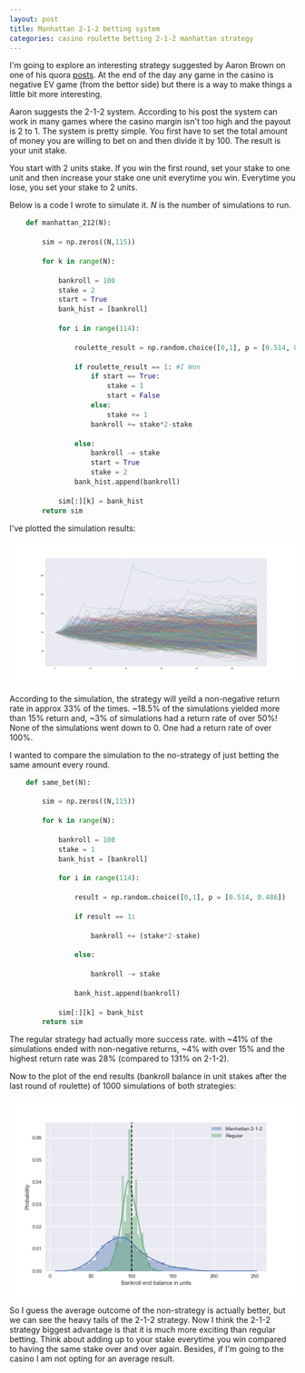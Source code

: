 ```yaml
---
layout: post
title: Manhattan 2-1-2 betting system
categories: casino roulette betting 2-1-2 manhattan strategy
---
```


I'm going to explore an interesting strategy suggested by Aaron Brown on one of his quora [posts](https://www.quora.com/All-roulette-bets-have-a-negative-expected-value-so-what-do-roulette-systems-aim-to-achieve/answer/Aaron-Brown-165).
At the end of the day any game in the casino is negative EV game (from the bettor side) but there is a way to make things a little bit more interesting.

Aaron suggests the 2-1-2 system. According to his post the system can work in many games where the casino margin isn't too high and the payout is 2 to 1. The system is pretty simple. You first have to set the total amount of money you are willing to bet on and then divide it by 100. The result is your unit stake.

You start with 2 units stake. If you win the first round, set your stake to one unit and then increase your stake one unit everytime you win. Everytime you lose, you set your stake to 2 units.

Below is a code I wrote to simulate it. *N* is the number of simulations to run.

```python
	def manhattan_212(N):
    
        sim = np.zeros((N,115))
        
        for k in range(N):
            
            bankroll = 100
            stake = 2
            start = True
            bank_hist = [bankroll]

            for i in range(114):

                roulette_result = np.random.choice([0,1], p = [0.514, 0.486])

                if roulette_result == 1: #I Won
                    if start == True:
                        stake = 1
                        start = False
                    else:
                        stake += 1
                    bankroll += stake*2-stake
                    
                else:
                    bankroll -= stake
                    start = True
                    stake = 2
                bank_hist.append(bankroll)
                
            sim[:][k] = bank_hist
        return sim
```

I've plotted the simulation results:

![manhattan-2-1-2-betting-strategy](/assets/manhattan-2-1-2.png)

According to the simulation, the strategy will yeild a non-negative return rate in approx 33% of the times.  ~18.5% of the simulations yielded more than 15% return and, ~3% of simulations had a return rate of over 50%! None of the simulations went down to 0. One had a return rate of over 100%.

I wanted to compare the simulation to the no-strategy of just betting the same amount every round. 

```python
	def same_bet(N):
    
        sim = np.zeros((N,115))
        
        for k in range(N):
            
            bankroll = 100
            stake = 1
            bank_hist = [bankroll]
            
            for i in range(114):
                
                result = np.random.choice([0,1], p = [0.514, 0.486])
                
                if result == 1:
                    
                    bankroll += (stake*2-stake)
                
                else:
                    
                    bankroll -= stake
                
                bank_hist.append(bankroll)
            
            sim[:][k] = bank_hist
        return sim
```

The regular strategy had actually more success rate. with ~41% of the simulations ended with non-negative returns, ~4% with over 15% and the highest return rate was 28% (compared to 131% on 2-1-2).

Now to the plot of the end results (bankroll balance in unit stakes after the last round of roulette) of 1000 simulations of both strategies:

![manhattan-2-1-2-vs-regular-bets](/assets/sim-results.png)

So I guess the average outcome of the non-strategy is actually better, but we can see the heavy tails of the 2-1-2 strategy. Now I think the 2-1-2 strategy biggest advantage is that it is much more exciting than regular betting. Think about adding up to your stake everytime you win compared to having the same stake over and over again.
Besides, if I'm going to the casino I am not opting for an average result.
